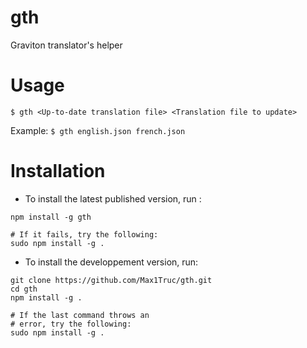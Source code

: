 # gth
Graviton translator's helper

# Usage
`$ gth <Up-to-date translation file> <Translation file to update>`

Example: `$ gth english.json french.json`
# Installation
  - To install the latest published version, run :
```
npm install -g gth

# If it fails, try the following: 
sudo npm install -g .
```
  - To install the developpement version, run:
```
git clone https://github.com/Max1Truc/gth.git
cd gth
npm install -g .

# If the last command throws an
# error, try the following: 
sudo npm install -g .
```
